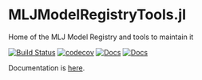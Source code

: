 # MLJModelRegistryTools.jl

Home of the MLJ Model Registry and tools to maintain it

[![Build Status](https://github.com/JuliaAI/MLJModelRegistryTools.jl/workflows/CI/badge.svg)](https://github.com/JuliaAI/MLJModelRegistryTools.jl/actions)
[![codecov](https://codecov.io/gh/JuliaAI/MLJModelRegistryTools.jl/graph/badge.svg?token=IffAGupUL3)](https://codecov.io/gh/JuliaAI/MLJModelRegistryTools.jl)
[![Docs](https://img.shields.io/badge/docs-dev-blue.svg)](https://juliaai.github.io/MLJModelRegistryTools.jl/dev/)
[![Docs](https://img.shields.io/badge/docs-stable-blue.svg)](https://juliaai.github.io/MLJModelRegistryTools.jl/stable/)

Documentation is [here](https://juliaai.github.io/MLJModelRegistryTools.jl/stable/).


